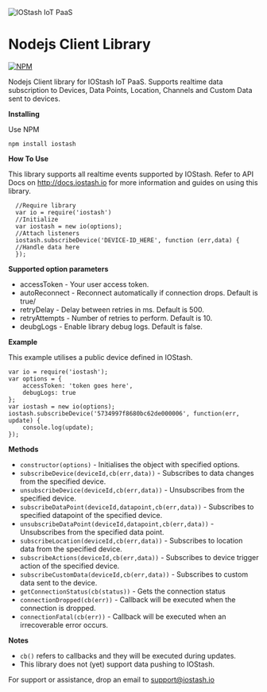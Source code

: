 

![IOStash IoT PaaS](http://iostash.io/wp-content/uploads/2016/06/iostashbeta_black.png) 

 Nodejs Client Library
===================


[![NPM](https://nodei.co/npm/iostash.png?downloads=true)](https://nodei.co/npm/iostash/)


Nodejs Client library for IOStash IoT PaaS. Supports realtime data subscription to Devices, Data Points, Location, Channels and Custom Data sent to devices.

 **Installing**

Use NPM 

    npm install iostash

 
 **How To Use**

This library supports all realtime events supported by IOStash. Refer to API Docs on http://docs.iostash.io for more information and guides on using this library.

      //Require library
      var io = require('iostash')
      //Initialize
      var iostash = new io(options);
      //Attach listeners
      iostash.subscribeDevice('DEVICE-ID_HERE', function (err,data) {
      //Handle data here
      });  
 **Supported option parameters**
* accessToken - Your user access token.
* autoReconnect - Reconnect automatically if connection drops. Default is true/
* retryDelay - Delay between retries in ms. Default is 500.
* retryAttempts - Number of retries to perform. Default is 10.
* deubgLogs - Enable library debug logs. Default is false.


**Example**

This example utilises a public device defined in IOStash.

    var io = require('iostash');
    var options = {
        accessToken: 'token goes here',
        debugLogs: true
    };
    var iostash = new io(options);
    iostash.subscribeDevice('5734997f8680bc62de000006', function(err, update) {
        console.log(update);
    });

**Methods**   
   

 - `constructor(options)` - Initialises the object with specified options.
 - `subscribeDevice(deviceId,cb(err,data))` - Subscribes to data changes from the specified device.
 - `unsubscribeDevice(deviceId,cb(err,data))` - Unsubscribes from the specified device.
 - `subscribeDataPoint(deviceId,datapoint,cb(err,data))` - Subscribes to specified datapoint of the specified device.
 - `unsubscribeDataPoint(deviceId,datapoint,cb(err,data))` - Unsubscribes from the specified data point.
 - `subscribeLocation(deviceId,cb(err,data))` - Subscribes to location data from the specified device.
 - `subscribeActions(deviceId,cb(err,data))` - Subscribes to device trigger action of the specified device.
 - `subscribeCustomData(deviceId,cb(err,data))` - Subscribes to custom data sent to the device.
 - `getConnectionStatus(cb(status))` - Gets the connection status 
 - `connectionDropped(cb(err))` - Callback will be executed when the connection is dropped.
 - `connectionFatal(cb(err))` - Callback will be executed when an irrecoverable error occurs.

**Notes**

- `cb()` refers to callbacks and they will be executed during updates. 
- This library does not (yet) support data pushing to IOStash.

For support or assistance, drop an email to support@iostash.io
